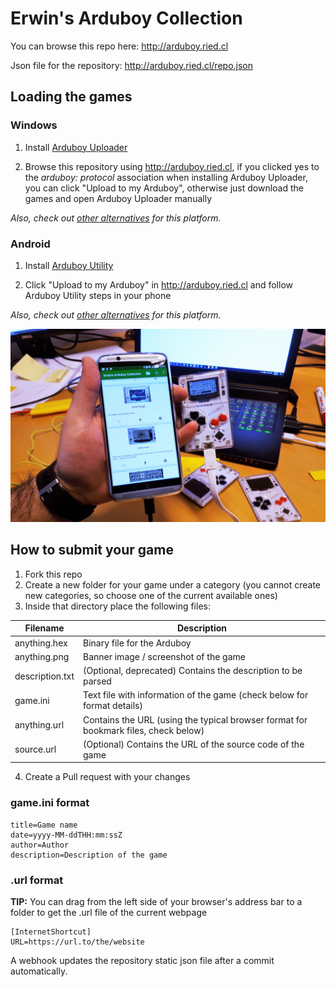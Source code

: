 # Erwin's Arduboy Collection

You can browse this repo here:
http://arduboy.ried.cl

Json file for the repository:
http://arduboy.ried.cl/repo.json

## Loading the games

### Windows

1. Install [Arduboy Uploader](https://github.com/eried/ArduboyUploader/releases/latest)

2. Browse this repository using http://arduboy.ried.cl, if you clicked yes to the _arduboy: protocol_ association when installing Arduboy Uploader, you can click "Upload to my Arduboy", otherwise just download the games and open Arduboy Uploader manually

_Also, check out [other alternatives](https://community.arduboy.com/t/how-to-upload-a-hex-to-the-arduboy/4081) for this platform._

### Android

1. Install [Arduboy Utility](https://play.google.com/store/apps/details?id=com.obnsoft.arduboyutil)

2. Click "Upload to my Arduboy" in http://arduboy.ried.cl and follow Arduboy Utility steps in your phone

_Also, check out [other alternatives](https://play.google.com/store/apps/details?id=de.mockfrog.arduboymate&hl=en) for this platform._

![Demo](/demo.jpg)

## How to submit your game
1. Fork this repo
2. Create a new folder for your game under a category (you cannot create new categories, so choose one of the current available ones)
3. Inside that directory place the following files:

| Filename | Description |
| ------ | ------ |
| anything.hex | Binary file for the Arduboy |
| anything.png | Banner image / screenshot of the game |
|description.txt| (Optional, deprecated) Contains the description to be parsed |
|game.ini|Text file with information of the game (check below for format details)|
|anything.url|Contains the URL (using the typical browser format for bookmark files, check below)|
|source.url| (Optional) Contains the URL of the source code of the game|

4. Create a Pull request with your changes

### game.ini format
```
title=Game name
date=yyyy-MM-ddTHH:mm:ssZ
author=Author
description=Description of the game
```
### .url format
__TIP:__ You can drag from the left side of your browser's address bar to a folder to get the .url file of the current webpage
```
[InternetShortcut]
URL=https://url.to/the/website
```

A webhook updates the repository static json file after a commit automatically. 
